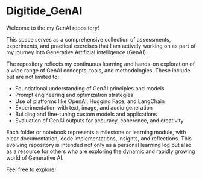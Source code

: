 # Digitide_GenAI

Welcome to the my GenAI repository!

This space serves as a comprehensive collection of assessments, experiments, and practical exercises that I am actively working on as part of my journey into Generative Artificial Intelligence (GenAI).

The repository reflects my continuous learning and hands-on exploration of a wide range of GenAI concepts, tools, and methodologies. These include but are not limited to:
- Foundational understanding of GenAI principles and models
- Prompt engineering and optimization strategies
- Use of platforms like OpenAI, Hugging Face, and LangChain
- Experimentation with text, image, and audio generation
- Building and fine-tuning custom models and applications
- Evaluation of GenAI outputs for accuracy, coherence, and creativity

Each folder or notebook represents a milestone or learning module, with clear documentation, code implementations, insights, and reflections. This evolving repository is intended not only as a personal learning log but also as a resource for others who are exploring the dynamic and rapidly growing world of Generative AI.

Feel free to explore!
